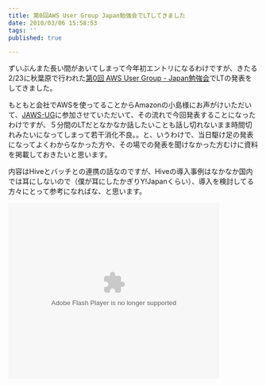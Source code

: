 ```yaml
---
title: 第0回AWS User Group Japan勉強会でLTしてきました
date: 2010/03/06 15:58:53
tags: ''
published: true

---
```


<p>ずいぶんまた長い間があいてしまって今年初エントリになるわけですが、きたる2/23に秋葉原で行われた<a href="http://atnd.org/events/3102">第0回 AWS User Group - Japan勉強会</a>でLTの発表をしてきました。</p>

<p>もともと会社でAWSを使ってることからAmazonの小島様にお声がけいただいて、<a href="http://jaws-ug.jp/">JAWS-UG</a>に参加させていただいて、その流れで今回発表することになったわけですが、５分間のLTだとなかなか話したいことも話し切れないまま時間切れみたいになってしまって若干消化不良。。と、いうわけで、当日駆け足の発表になってよくわからなかった方や、その場での発表を聞けなかった方むけに資料を掲載しておきたいと思います。</p>

<p>内容はHiveとバッチとの連携の話なのですが、Hiveの導入事例はなかなか国内では耳にしないので（僕が耳にしたかぎりY!Japanくらい）、導入を検討してる方々にとって参考になればな、と思います。</p>

<div>
<object width="425" height="355"><param name="movie" value="http://static.slidesharecdn.com/swf/ssplayer2.swf?doc=jaws-lt-2010-02-23-100226030120-phpapp01&stripped_title=jaws-lt-2010-02-23" /><param name="allowFullScreen" value="true"/><param name="allowScriptAccess" value="always"/><embed src="http://static.slidesharecdn.com/swf/ssplayer2.swf?doc=jaws-lt-2010-02-23-100226030120-phpapp01&stripped_title=jaws-lt-2010-02-23" type="application/x-shockwave-flash" allowscriptaccess="always" allowfullscreen="true" width="425" height="355"></embed></object>
</div>


